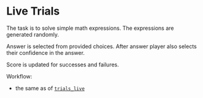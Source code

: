 # Live Trials

The task is to solve simple math expressions. The expressions are generated randomly.

Answer is selected from provided choices.
After answer player also selects their confidence in the answer.

Score is updated for successes and failures.

Workflow:
- the same as of [`trials_live`](../trials_live)
